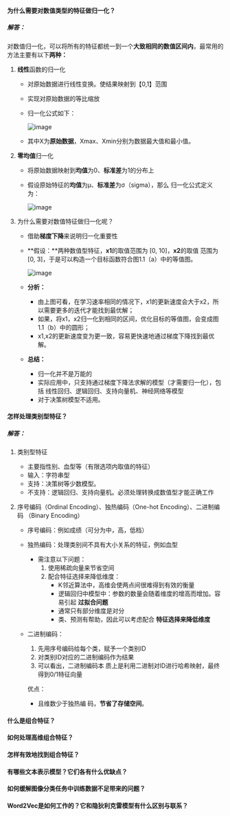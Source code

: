 #### 为什么需要对数值类型的特征做归一化？

##### 解答：

对数值归一化，可以将所有的特征都统一到一个**大致相同的数值区间内**，最常用的方法主要有以下**两种：**

1. **线性**函数的归一化

   - 对原始数据进行线性变换。使结果映射到【0,1】范围

   - 实现对原始数据的等比缩放

   - 归一化公式如下：

     ![image](C:/Users/ziyih/Documents/%E7%AC%94%E8%AE%B0/%E5%9B%BE%E7%89%87/image.5ugfe3r7odw0.webp)

   - 其中X为**原始数据**，Xmax、Xmin分别为数据最大值和最小值。

2. **零均值**归一化

   - 将原始数据映射到**均值**为0、**标准差**为1的分布上

   - 假设原始特征的**均值**为μ、**标准差**为σ（sigma），那么 归一化公式定义为：

     ![image](C:/Users/ziyih/Documents/%E7%AC%94%E8%AE%B0/%E5%9B%BE%E7%89%87/image.58br6uvy75k0.webp)

3. 为什么需要对数值特征做归一化呢？

   - 借助**梯度下降**来说明归一化重要性

   - **假设：**两种数值型特征，**x1**的取值范围为 [0, 10]，**x2**的取值 范围为[0, 3]，于是可以构造一个目标函数符合图1.1（a）中的等值图。

     ![image](C:/Users/ziyih/Documents/%E7%AC%94%E8%AE%B0/%E5%9B%BE%E7%89%87/image.77cgz84fuw00.webp)

   - **分析：**

     - 由上图可看，在学习速率相同的情况下，x1的更新速度会大于x2，所以需要更多的迭代才能找到最优解；
     - 如果，将x1，x2归一化到相同的区间，优化目标的等值图，会变成图1.1（b）中的圆形；
     - x1,x2的更新速度变为更一致，容易更快速地通过梯度下降找到最优解。

   - **总结：**

     - 归一化并不是万能的
     - 实际应用中，只支持通过梯度下降法求解的模型（才需要归一化），包括 线性回归、逻辑回归、支持向量机、神经网络等模型
     - 对于决策树模型不适用。



#### 怎样处理类别型特征？ 

##### 解答：

1. 类别型特征

   - 主要指性别、血型等（有限选项内取值的特征）
   - 输入：字符串型
   - 支持：决策树等少数模型。
   - 不支持：逻辑回归、支持向量机。必须处理转换成数值型才能正确工作

2. 序号编码（Ordinal Encoding）、独热编码（One-hot Encoding）、二进制编码 （Binary Encoding）

   - 序号编码：例如成绩（可分为中，高，低档）

   - 独热编码：处理类别间不具有大小关系的特征，例如血型

     - 需注意以下问题：
       1. 使用稀疏向量来节省空间
       2. 配合特征选择来降低维度：
          - K邻近算法中，高维会使两点间很难得到有效的衡量
          - 逻辑回归中模型中：参数的数量会随着维度的增高而增加。容易引起 **过拟合问题**
          - 通常只有部分维度是对分
          - 类、预测有帮助，因此可以考虑配合 **特征选择来降低维度**

   - 二进制编码：

     1. 先用序号编码给每个类，赋予一个类别ID
     2. 对类别ID对应的二进制编码作为结果
     3. 可以看出，二进制编码本 质上是利用二进制对ID进行哈希映射，最终得到0/1特征向量

     优点：

     - 且维数少于独热编 码，**节省了存储空间**。

#### 什么是组合特征？





#### 如何处理高维组合特征？





#### 怎样有效地找到组合特征？





#### 有哪些文本表示模型？它们各有什么优缺点？ 





#### 如何缓解图像分类任务中训练数据不足带来的问题？





#### Word2Vec是如何工作的？它和隐狄利克雷模型有什么区别与联系？ 

